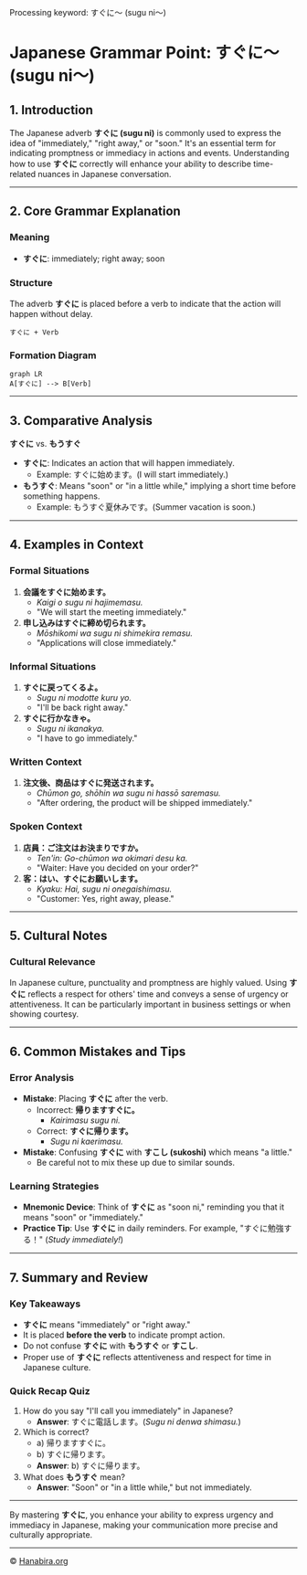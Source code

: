 Processing keyword: すぐに～ (sugu ni～)
# Japanese Grammar Point: すぐに～ (sugu ni～)

## 1. Introduction
The Japanese adverb **すぐに (sugu ni)** is commonly used to express the idea of "immediately," "right away," or "soon." It's an essential term for indicating promptness or immediacy in actions and events. Understanding how to use **すぐに** correctly will enhance your ability to describe time-related nuances in Japanese conversation.

---
## 2. Core Grammar Explanation
### Meaning
- **すぐに**: immediately; right away; soon
### Structure
The adverb **すぐに** is placed before a verb to indicate that the action will happen without delay.
```
すぐに + Verb
```
### Formation Diagram
```mermaid
graph LR
A[すぐに] --> B[Verb]
```
---
## 3. Comparative Analysis
**すぐに** vs. **もうすぐ**
- **すぐに**: Indicates an action that will happen immediately.
  - Example: すぐに始めます。(I will start immediately.)
- **もうすぐ**: Means "soon" or "in a little while," implying a short time before something happens.
  - Example: もうすぐ夏休みです。(Summer vacation is soon.)
---
## 4. Examples in Context
### Formal Situations
1. **会議をすぐに始めます。**
   - *Kaigi o sugu ni hajimemasu.*
   - "We will start the meeting immediately."
2. **申し込みはすぐに締め切られます。**
   - *Mōshikomi wa sugu ni shimekira remasu.*
   - "Applications will close immediately."
### Informal Situations
1. **すぐに戻ってくるよ。**
   - *Sugu ni modotte kuru yo.*
   - "I'll be back right away."
2. **すぐに行かなきゃ。**
   - *Sugu ni ikanakya.*
   - "I have to go immediately."
### Written Context
1. **注文後、商品はすぐに発送されます。**
   - *Chūmon go, shōhin wa sugu ni hassō saremasu.*
   - "After ordering, the product will be shipped immediately."
### Spoken Context
1. **店員：ご注文はお決まりですか。**
   - *Ten'in: Go-chūmon wa okimari desu ka.*
   - "Waiter: Have you decided on your order?"
2. **客：はい、すぐにお願いします。**
   - *Kyaku: Hai, sugu ni onegaishimasu.*
   - "Customer: Yes, right away, please."
---
## 5. Cultural Notes
### Cultural Relevance
In Japanese culture, punctuality and promptness are highly valued. Using **すぐに** reflects a respect for others' time and conveys a sense of urgency or attentiveness. It can be particularly important in business settings or when showing courtesy.

---
## 6. Common Mistakes and Tips
### Error Analysis
- **Mistake**: Placing **すぐに** after the verb.
  - Incorrect: **帰りますすぐに。**
    - *Kairimasu sugu ni.*
  - Correct: **すぐに帰ります。**
    - *Sugu ni kaerimasu.*
- **Mistake**: Confusing **すぐに** with **すこし (sukoshi)** which means "a little."
  - Be careful not to mix these up due to similar sounds.
### Learning Strategies
- **Mnemonic Device**: Think of **すぐに** as "soon ni," reminding you that it means "soon" or "immediately."
- **Practice Tip**: Use **すぐに** in daily reminders. For example, "すぐに勉強する！" (*Study immediately!*)
---
## 7. Summary and Review
### Key Takeaways
- **すぐに** means "immediately" or "right away."
- It is placed **before the verb** to indicate prompt action.
- Do not confuse **すぐに** with **もうすぐ** or **すこし**.
- Proper use of **すぐに** reflects attentiveness and respect for time in Japanese culture.
### Quick Recap Quiz
1. How do you say "I'll call you immediately" in Japanese?
   - **Answer**: すぐに電話します。(*Sugu ni denwa shimasu.*)
2. Which is correct?
   - a) 帰りますすぐに。
   - b) すぐに帰ります。
   - **Answer**: b) すぐに帰ります。
3. What does **もうすぐ** mean?
   - **Answer**: "Soon" or "in a little while," but not immediately.
---
By mastering **すぐに**, you enhance your ability to express urgency and immediacy in Japanese, making your communication more precise and culturally appropriate.


---

© [Hanabira.org](https://hanabira.org)

